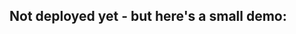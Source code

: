 ## Not deployed yet - but here's a small demo:
[](https://github.com/erudman21/chessalyze/assets/26533234/60b442b9-7f12-499d-ba2e-2bff704df193)
